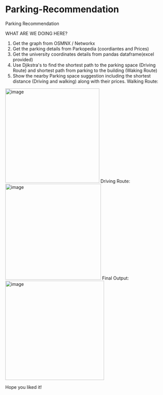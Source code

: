 # Parking-Recommendation
Parking Recommendation


WHAT ARE WE DOING HERE?

1) Get the graph from OSMNX / Networkx
2) Get the parking details from Parkopedia (coordiantes and Prices)
3) Get the university coordinates details from pandas dataframe(excel provided) 
4) Use Djikstra's to find the shortest path to the parking space (Driving Route) and shortest path from parking to the building (Waking Route)
5) Show the nearby Parking space suggestion including the shortest distance (Driving and walking) along with their prices.
Walking Route:
<img width="296" alt="image" src="https://user-images.githubusercontent.com/102252835/183277758-586587a0-2409-466e-bd8d-46863388890c.png">
Driving Route:
<img width="301" alt="image" src="https://user-images.githubusercontent.com/102252835/183277797-11533d44-c627-4cc2-b936-256b24dea91b.png">
Final Output:
<img width="311" alt="image" src="https://user-images.githubusercontent.com/102252835/183277825-3bbc47a0-aebb-4db8-86a4-bfb5a93dd186.png">

Hope you liked it!
